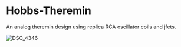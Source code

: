 # Hobbs-Theremin
An analog theremin design using replica RCA oscillator coils and jfets.  

![DSC_4346](https://github.com/miotislucifugis/Hobbs-Theremin/assets/20709580/89584fde-fd97-4c60-b6ce-1117996c05ac)
